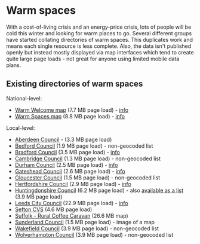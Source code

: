 # Warm spaces

With a cost-of-living crisis and an energy-price crisis, lots of people will be cold this winter and looking for warm places to go. Several different groups have started collating directories of warm spaces. This duplicates work and means each single resource is less complete. Also, the data isn't published openly but instead mostly displayed via map interfaces which tend to create quite large page loads - not great for anyone using limited mobile data plans.

## Existing directories of warm spaces

National-level:

* [Warm Welcome map](https://www.warmwelcome.uk/#find-a-space) (7.7 MB page load) - [info](https://www.warmwelcome.uk/)
* [Warm Spaces map](https://warmspaces.org/spaces) (8.8 MB page load) - [info](https://warmspaces.org/)

Local-level:

* [Aberdeen Council](https://www.aberdeencity.gov.uk/services/people-and-communities/warm-spaces) - (3.3 MB page load)
* [Bedford Council](https://www.bedford.gov.uk/benefits-and-support/warm-spaces) (1.9 MB page load) - non-geocoded list
* [Bradford Council](https://costoflivingbradford.co.uk/warm-spaces-directory/) (3.5 MB page load) - [info](https://www.bradford.gov.uk/health/health-advice-and-support/warm-spaces/)
* [Cambridge Council](https://www.cambridge.gov.uk/warm-and-welcoming-spaces) (1.3 MB page load) - non-geocoded list
* [Durham Council](https://www.durhamlocate.org.uk/Search?CategoryId=152&SM=ServiceSearch&UDG=True&SME=True) (2.5 MB page load) - [info](https://durham.gov.uk/article/28227/What-Warm-Spaces-are-why-we-need-them-and-how-to-find-them) 
* [Gateshead Council](https://www.gateshead.gov.uk/article/21258/Warm-Spaces-directory) (2.6 MB page load) - [info](https://www.gateshead.gov.uk/article/21164/Warm-Spaces)
* [Gloucester Council](https://www.gloucester.gov.uk/community-living/warm-spaces/) (1.5 MB page load) - non-geocoded list
* [Hertfordshire Council](https://directory.hertfordshire.gov.uk/Search?categoryId=165) (2.9 MB page load) - [info](https://www.hertfordshire.gov.uk/services/adult-social-services/news-and-campaigns/warm-spaces.aspx)
* [Huntingdonshire Council](https://www.huntingdonshire.gov.uk/people-communities/warm-spaces/) (6.2 MB page load) - also [available as a list](https://www.huntingdonshire.gov.uk/people-communities/warm-spaces/warm-spaces-locations/) (3.9 MB page load)
* [Leeds City Council](https://experience.arcgis.com/experience/d6adbf692a7b4cfb8250b36bf8501a90/) (22.9 MB page load) - [info](https://www.leeds.gov.uk/campaign/warm-spaces) 
* [Sefton CVS](https://seftoncvs.org.uk/warmspaces/) (4.6 MB page load)
* [Suffolk - Rural Coffee Caravan](https://ruralcoffeecaravan.org.uk/map/) (26.6 MB map)
* [Sunderland Council](https://sunderland.gov.uk/article/24806/Warm-spaces?p=5) (1.5 MB page load) - image of a map
* [Wakefield Council](https://www.wakefield.gov.uk/more-money-in-my-pocket/warm-spaces) (3.9 MB page load) - non-geocoded list
* [Wolverhampton Council](https://www.wolverhampton.gov.uk/community/cost-of-living-support/warm-spaces) (3.9 MB page load) - non-geocoded list
